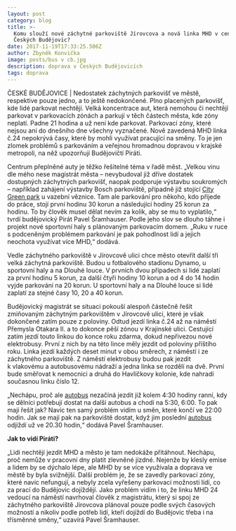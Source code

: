 ```yaml
---
layout: post
category: blog
title: >-
  Komu slouží nové záchytné parkoviště Jírovcova a nová linka MHD v centru
  Českých Budějovic?
date: 2017-11-19T17:33:25.506Z
author: Zbyněk Konvička
image: posts/bus v cb.jpg
description: doprava v Českých Budějovicích
tags: doprava
---
```

ČESKÉ
BUDĚJOVICE | Nedostatek záchytných
parkovišť ve městě, respektive pouze jedno, a to ještě nedokončené. Plno
placených parkovišť, kde lidé parkovat nechtějí. Velká koncentrace aut, která
nemohou či nechtějí parkovat v parkovacích zónách a parkují v těch
částech města, kde zóny neplatí. Padne 21 hodina a už není kde parkovat.
Parkovací zóny, které nejsou ani do dnešního dne všechny vyznačené. Nově
zavedená MHD linka č.24 nepokrývá časy, které by mohli využívat pracující na
směny. To je jen zlomek problémů s parkováním a veřejnou hromadnou
dopravou v krajské metropoli, na něž upozorňují Budějovičtí Piráti.

Centrum
přeplněné auty je těžko řešitelné téma v řadě měst. „Velkou vinu dle mého
nese magistrát města – nevybudoval již dříve dostatek dostupných záchytných
parkovišť, naopak podporuje výstavbu soukromých – například zahájení výstavby
Bosch parkoviště, případně již stojící [City Green park](http://www.cbparkhaus.cz/parkovani/) u vazební
věznice. Tam ale parkování pro někoho, kdo přijede do práce, stojí první hodinu
30 korun a následující hodiny 25 korun za hodinu. To by člověk musel dělat
nevím za kolik, aby se mu to vyplatilo,“ tvrdí budějovický Pirát Pavel Šramhauser.
Podle jeho slov se dlouho táhne i projekt nové sportovní haly s plánovaným
parkovacím domem. „Ruku v ruce s podceněným problémem parkování je
pak pohodlnost lidí a jejich neochota využívat více MHD,“ dodává.

Vedle záchytného
parkoviště v Jírovcově ulici chce město otevřít další tři velká záchytná
parkoviště. Budou u fotbalového stadionu Dynamo, u sportovní haly a na Dlouhé
louce. V prvních dvou případech si lidé zaplatí za první hodinu 5
korun, za další čtyři hodiny 10 korun a od 4 do 14 hodin vyjde parkování na 20
korun. U sportovní haly a na Dlouhé louce si lidé zaplatí za stejné časy 10, 20
a 40 korun.

Budějovický
magistrát se situaci pokouší alespoň částečně řešit zmiňovaným záchytným
parkovištěm v Jírovcově ulici, které je však dokončené zatím pouze z poloviny.
Odtud jezdí linka č.24 až na náměstí Přemysla Otakara II. a to dokonce pěší
zónou v Krajinské ulici. Cestující zatím jezdí touto linkou do konce roku zdarma,
dokud nepřivezou nové elektrobusy. První z nich by na této lince měly
jezdit od poloviny příštího roku. Linka jezdí každých deset minut v obou
směrech, z náměstí i ze záchytného parkoviště. Z náměstí elektrobusy
budou pak jezdit k vlakovému a autobusovému nádraží a
jedna linka se rozdělí na dvě. První bude směřovat k nemocnici a druhá do
Havlíčkovy kolonie, kde nahradí současnou linku číslo 12.

„Nechápu, proč ale [autobus](https://www.dpmcb.cz/download/transport_line_cs/1509465266_cs_24_namesti.pdf)
nezačíná jezdit již kolem 4:30 hodiny ranní, kdy se
dělníci potřebují dostat na další autobus a chodí na 5:30, 6:00. To pak mají
řešit jak? Navíc ten samý problém vidím u směn, které končí ve 22:00 hodin. Jak
se mají pak na parkoviště dostat, když jim poslední [autobus](https://www.dpmcb.cz/download/transport_line_cs/1509465266_cs_24_jirovcova.pdf)
odjíždí už ve 20.30 hodin,“ dodává Pavel Šramhauser.

**Jak to vidí Piráti?**

„Lidi
nechtějí jezdit MHD a město je tam nedokáže přitáhnout. Nechápu, proč nemůže v
pracovní dny platit zlevněné jízdné. Nejenže by klesly emise a lidem by se
dýchalo lépe, ale MHD by se více využívala a doprava ve městě by byla
svižnější. Další problém je, že se zavedly parkovací zóny, které navíc nefungují,
a nebyly zcela vyřešeny parkovací možnosti lidí, co za prací do Budějovic dojíždějí.
Jako problém vidím i to, že linku MHD 24 vedoucí na náměstí navrhoval člověk z
magistrátu, který si spoj ze záchytného parkoviště Jírovcova plánoval pouze
podle svých časových možností a nikoliv podle potřeb lidí, kteří dojíždí do Budějovic
třeba i na třísměnné směny,“ uzavírá Pavel Šramhauser.




